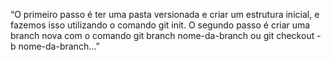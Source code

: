 “O primeiro passo é ter uma pasta versionada e criar um estrutura inicial, e fazemos isso utilizando o comando git init. O segundo passo é criar uma branch nova com o comando git branch nome-da-branch ou git checkout -b nome-da-branch…” 